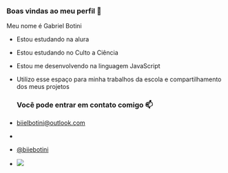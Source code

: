 ### Boas vindas ao meu perfil 💚

Meu nome é Gabriel Botini 

- Estou estudando na alura 
- Estou estudando no Culto a Ciência 
- Estou me desenvolvendo na linguagem JavaScript
- Utilizo esse espaço para minha trabalhos da escola e compartilhamento dos meus projetos

  ### Você pode entrar em contato comigo 📫

- biielbotini@outlook.com
- 
- [@biiebotini](https://www.instagram.com/biielbotini/)
- 
  ![](https://media1.tenor.com/m/N0SnL7_zZ-4AAAAd/palmeiras-ruzarugif.gif)
  
